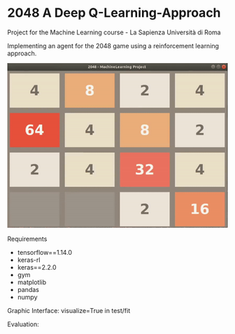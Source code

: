 # 2048 A Deep Q-Learning-Approach
Project for the Machine Learning course - La Sapienza Università di Roma

Implementing an agent for the 2048 game using a reinforcement learning approach. 

![](2048.gif)

Requirements 
* tensorflow==1.14.0
* keras-rl
* keras==2.2.0
* gym
* matplotlib
* pandas 
* numpy

Graphic Interface: visualize=True in test/fit

Evaluation:

